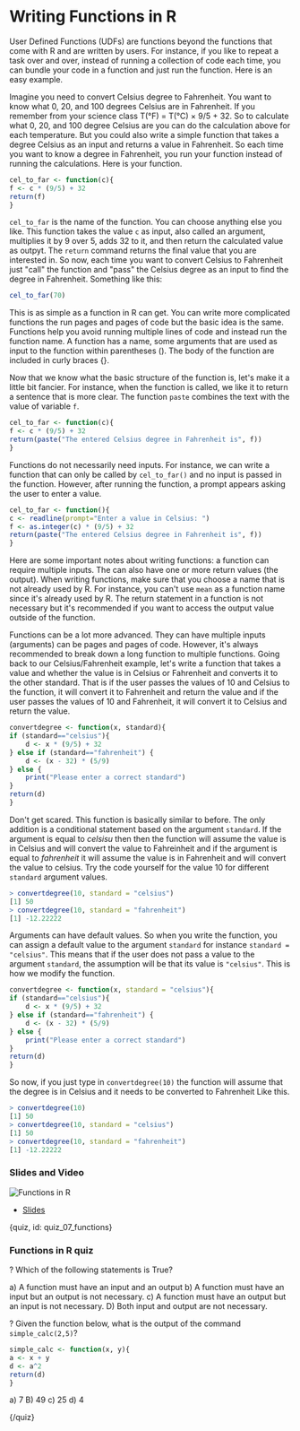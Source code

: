 # Writing Functions in R

User Defined Functions (UDFs) are functions beyond the functions that come with R and are written by users. For instance, if you like to repeat a task over and over, instead of running a collection of code each time, you can bundle your code in a function and just run the function. Here is an easy example. 

Imagine you need to convert Celsius degree to Fahrenheit. You want to know what 0, 20, and 100 degrees Celsius are in Fahrenheit. If you remember from your science class T(°F) = T(°C) × 9/5 + 32. So to calculate what 0, 20, and 100 degree Celsius are you can do the calculation above for each temperature. But you could also write a simple function that takes a degree Celsius as an input and returns a value in Fahrenheit. So each time you want to know a degree in Fahrenheit, you run your function instead of running the calculations. Here is your function.

```r
cel_to_far <- function(c){
f <- c * (9/5) + 32
return(f)
}
```

`cel_to_far` is the name of the function. You can choose anything else you like. This function takes the value `c` as input, also called an argument, multiplies it by 9 over 5, adds 32 to it, and then return the calculated value as outpyt. The `return` command returns the final value that you are interested in. So now, each time you want to convert Celsius to Fahrenheit just "call" the function and "pass" the Celsius degree as an input to find the degree in Fahrenheit. Something like this:

```r
cel_to_far(70)
```

This is as simple as a function in R can get. You can write more complicated functions the run pages and pages of code but the basic idea is the same. Functions help you avoid running multiple lines of code and instead run the function name. A function has a name, some arguments that are used as input to the function within parentheses (). The body of the function are included in curly braces {}. 

Now that we know what the basic structure of the function is, let's make it a little bit fancier. For instance, when the function is called, we like it to return a sentence that is more clear. The function `paste` combines the text with the value of variable `f`.

```r
cel_to_far <- function(c){
f <- c * (9/5) + 32
return(paste("The entered Celsius degree in Fahrenheit is", f))
}
```


Functions do not necessarily need inputs. For instance, we can write a function that can only be called by `cel_to_far()` and no input is passed in the function. However, after running the function, a prompt appears asking the user to enter a value.

```r
cel_to_far <- function(){
c <- readline(prompt="Enter a value in Celsius: ")
f <- as.integer(c) * (9/5) + 32
return(paste("The entered Celsius degree in Fahrenheit is", f))
}
```

Here are some important notes about writing functions: a function can require multiple inputs. The can also have one or more return values (the output). When writing functions, make sure that you choose a name that is not already used by R. For instance, you can't use `mean` as a function name since it's already used by R. The return statement in a function is not necessary but it's recommended if you want to access the output value outside of the function. 

Functions can be a lot more advanced. They can have multiple inputs (arguments) can be pages and pages of code. However, it's always recommended to break down a long function to multiple functions. Going back to our Celsius/Fahrenheit example, let's write a function that takes a value and whether the value is in Celsius or Fahrenheit and converts it to the other standard. That is if the user passes the values of 10 and Celsius to the function, it will convert it to Fahrenheit and return the value and if the user passes the values of 10 and Fahrenheit, it will convert it to Celsius and return the value.

```r
convertdegree <- function(x, standard){
if (standard=="celsius"){
    d <- x * (9/5) + 32
} else if (standard=="fahrenheit") {
    d <- (x - 32) * (5/9)
} else {
    print("Please enter a correct standard")
}
return(d)
}
```

Don't get scared. This function is basically similar to before. The only addition is a conditional statement based on the argument `standard`. If the argument is equal to *celsisu* then then the function will assume the value is in Celsius and will convert the value to Fahreinheit and if the argument is equal to *fahrenheit* it will assume the value is in Fahrenheit and will convert the value to celsius. Try the code yourself for the value 10 for different `standard` argument values. 

```r
> convertdegree(10, standard = "celsius")
[1] 50
> convertdegree(10, standard = "fahrenheit")
[1] -12.22222
```
Arguments can have default values. So when you write the function, you can assign a default value to the argument `standard` for instance `standard = "celsius"`. This means that if the user does not pass a value to the argument `standard`, the assumption will be that its value is `"celsius"`. This is how we modify the function.

```r
convertdegree <- function(x, standard = "celsius"){
if (standard=="celsius"){
    d <- x * (9/5) + 32
} else if (standard=="fahrenheit") {
    d <- (x - 32) * (5/9)
} else {
    print("Please enter a correct standard")
}
return(d)
}
```

So now, if you just type in `convertdegree(10)` the function will assume that the degree is in Celsius and it needs to be converted to Fahrenheit Like this.


```r
> convertdegree(10)
[1] 50
> convertdegree(10, standard = "celsius")
[1] 50
> convertdegree(10, standard = "fahrenheit")
[1] -12.22222
```


### Slides and Video

![Functions in R]()

* [Slides](https://docs.google.com/presentation/d/1Q7pkb4lM8M8MRQzxCCfhXx8ddEi9XeaKSKT82OJAZX8/edit?usp=sharing)


{quiz, id: quiz_07_functions}

### Functions in R quiz

? Which of the following statements is True?

a) A function must have an input and an output
b) A function must have an input but an output is not necessary.
c) A function must have an output but an input is not necessary.
D) Both input and output are not necessary.

? Given the function below, what is the output of the command `simple_calc(2,5)`?

```r
simple_calc <- function(x, y){
a <- x + y
d <- a^2
return(d)
}
```

a) 7
B) 49
c) 25
d) 4

{/quiz}

